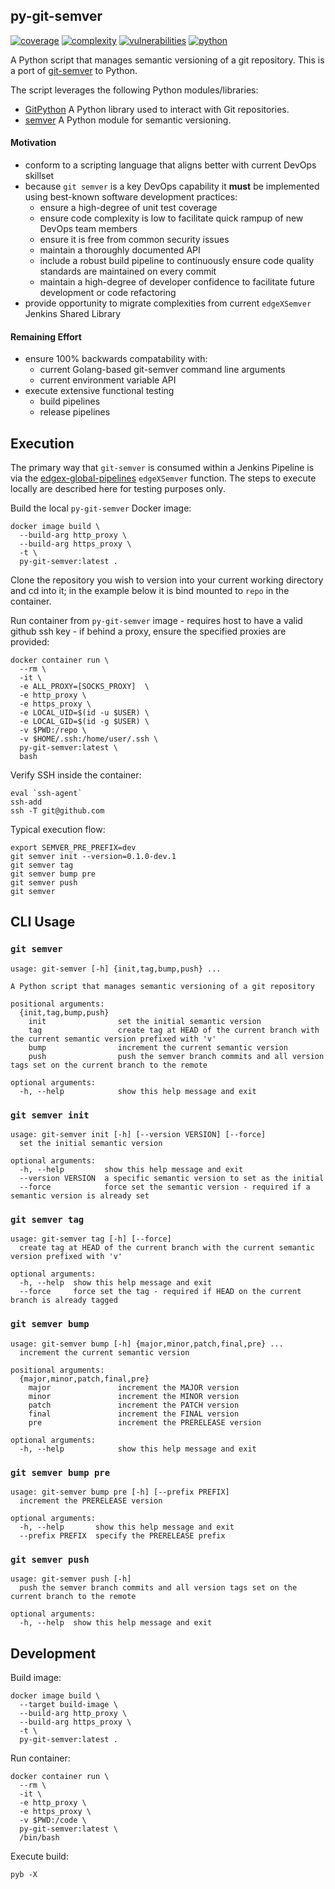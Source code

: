 ## py-git-semver
[![coverage](https://img.shields.io/badge/coverage-100.0%25-brightgreen)](https://pybuilder.io/)
[![complexity](https://img.shields.io/badge/complexity-Simple:%205-brightgreen)](https://radon.readthedocs.io/en/latest/api.html#module-radon.complexity)
[![vulnerabilities](https://img.shields.io/badge/vulnerabilities-None-brightgreen)](https://pypi.org/project/bandit/)
[![python](https://img.shields.io/badge/python-3.9-teal)](https://www.python.org/downloads/)

A Python script that manages semantic versioning of a git repository. This is a port of [git-semver](https://github.com/edgexfoundry/git-semver) to Python.

The script leverages the following Python modules/libraries:
* [GitPython](https://pypi.org/project/GitPython/) A Python library used to interact with Git repositories.
* [semver](https://pypi.org/project/semver/) A Python module for semantic versioning.

#### Motivation
* conform to a scripting language that aligns better with current DevOps skillset
* because `git semver` is a key DevOps capability it **must** be implemented using best-known software development practices:
  * ensure a high-degree of unit test coverage
  * ensure code complexity is low to facilitate quick rampup of new DevOps team members
  * ensure it is free from common security issues
  * maintain a thoroughly documented API
  * include a robust build pipeline to continuously ensure code quality standards are maintained on every commit
  * maintain a high-degree of developer confidence to facilitate future development or code refactoring
* provide opportunity to migrate complexities from current `edgeXSemver` Jenkins Shared Library

#### Remaining Effort
* ensure 100% backwards compatability with:
  * current Golang-based git-semver command line arguments
  * current environment variable API
* execute extensive functional testing
  * build pipelines
  * release pipelines

## Execution
The primary way that `git-semver` is consumed within a Jenkins Pipeline is via the [edgex-global-pipelines](https://github.com/edgexfoundry/edgex-global-pipelines) `edgeXSemver` function.  The steps to execute locally are described here for testing purposes only.

Build the local `py-git-semver` Docker image:
```
docker image build \
  --build-arg http_proxy \
  --build-arg https_proxy \
  -t \
  py-git-semver:latest .
```

Clone the repository you wish to version into your current working directory and cd into it; in the example below it is bind mounted to `repo` in the container.

Run container from `py-git-semver` image - requires host to have a valid github ssh key - if behind a proxy, ensure the specified proxies are provided:
```
docker container run \
  --rm \
  -it \
  -e ALL_PROXY=[SOCKS_PROXY]  \
  -e http_proxy \
  -e https_proxy \
  -e LOCAL_UID=$(id -u $USER) \
  -e LOCAL_GID=$(id -g $USER) \
  -v $PWD:/repo \
  -v $HOME/.ssh:/home/user/.ssh \
  py-git-semver:latest \
  bash
```

Verify SSH inside the container:
```
eval `ssh-agent`
ssh-add
ssh -T git@github.com
```

Typical execution flow:
```
export SEMVER_PRE_PREFIX=dev
git semver init --version=0.1.0-dev.1
git semver tag
git semver bump pre
git semver push
git semver
```

## CLI Usage

### `git semver`
```
usage: git-semver [-h] {init,tag,bump,push} ...

A Python script that manages semantic versioning of a git repository

positional arguments:
  {init,tag,bump,push}
    init                set the initial semantic version
    tag                 create tag at HEAD of the current branch with the current semantic version prefixed with 'v'
    bump                increment the current semantic version
    push                push the semver branch commits and all version tags set on the current branch to the remote

optional arguments:
  -h, --help            show this help message and exit
```

### `git semver init`
```
usage: git-semver init [-h] [--version VERSION] [--force]
  set the initial semantic version

optional arguments:
  -h, --help         show this help message and exit
  --version VERSION  a specific semantic version to set as the initial
  --force            force set the semantic version - required if a semantic version is already set
```

### `git semver tag`
```
usage: git-semver tag [-h] [--force]
  create tag at HEAD of the current branch with the current semantic version prefixed with 'v'

optional arguments:
  -h, --help  show this help message and exit
  --force     force set the tag - required if HEAD on the current branch is already tagged
```

### `git semver bump`
```
usage: git-semver bump [-h] {major,minor,patch,final,pre} ...
  increment the current semantic version

positional arguments:
  {major,minor,patch,final,pre}
    major               increment the MAJOR version
    minor               increment the MINOR version
    patch               increment the PATCH version
    final               increment the FINAL version
    pre                 increment the PRERELEASE version

optional arguments:
  -h, --help            show this help message and exit
```

### `git semver bump pre`
```
usage: git-semver bump pre [-h] [--prefix PREFIX]
  increment the PRERELEASE version

optional arguments:
  -h, --help       show this help message and exit
  --prefix PREFIX  specify the PRERELEASE prefix
```

### `git semver push`
```
usage: git-semver push [-h]
  push the semver branch commits and all version tags set on the current branch to the remote

optional arguments:
  -h, --help  show this help message and exit
```

## Development

Build image:
```
docker image build \
  --target build-image \
  --build-arg http_proxy \
  --build-arg https_proxy \
  -t \
  py-git-semver:latest .
```

Run container:
```
docker container run \
  --rm \
  -it \
  -e http_proxy \
  -e https_proxy \
  -v $PWD:/code \
  py-git-semver:latest \
  /bin/bash
```

Execute build:
```
pyb -X
```